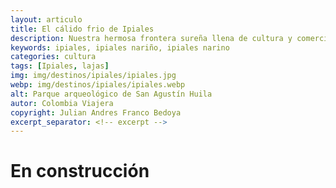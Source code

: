 ```yaml
---
layout: articulo
title: El cálido frio de Ipiales
description: Nuestra hermosa frontera sureña llena de cultura y comercio
keywords: ipiales, ipiales nariño, ipiales narino
categories: cultura
tags: [Ipiales, lajas]
img: img/destinos/ipiales/ipiales.jpg
webp: img/destinos/ipiales/ipiales.webp
alt: Parque arqueológico de San Agustín Huila
autor: Colombia Viajera
copyright: Julian Andres Franco Bedoya
excerpt_separator: <!-- excerpt -->
---
```

# En construcción

<!-- excerpt -->